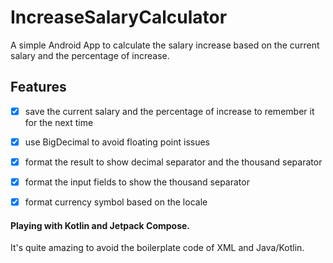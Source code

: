# IncreaseSalaryCalculator

A simple Android App to calculate the salary increase based on the current salary and the percentage of increase.

## Features
- [x] save the current salary and the percentage of increase to remember it for the next time
- [x] use BigDecimal to avoid floating point issues
- [x] format the result to show decimal separator and the thousand separator
- [x] format the input fields to show the thousand separator
- [x] format currency symbol based on the locale


#### Playing with Kotlin and Jetpack Compose.
It's quite amazing to avoid the boilerplate code of XML and Java/Kotlin.

